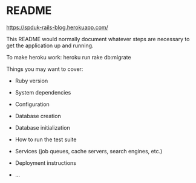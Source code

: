# README

https://spduk-rails-blog.herokuapp.com/

This README would normally document whatever steps are necessary to get the
application up and running.

To make heroku work: heroku run rake db:migrate


Things you may want to cover:

* Ruby version

* System dependencies

* Configuration

* Database creation

* Database initialization

* How to run the test suite

* Services (job queues, cache servers, search engines, etc.)

* Deployment instructions

* ...
